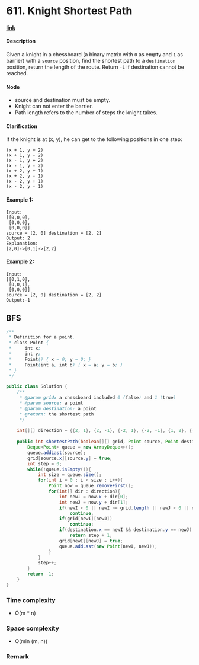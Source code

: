 # 611. Knight Shortest Path

#### [link](https://leetcode.com/problems/XXX/)

#### Description
Given a knight in a chessboard (a binary matrix with `0` as empty and `1` as barrier) with a `source` position, find the shortest path to a `destination` position, return the length of the route.
Return `-1` if destination cannot be reached.

#### Node
* source and destination must be empty.
* Knight can not enter the barrier.
* Path length refers to the number of steps the knight takes.

#### Clarification
If the knight is at (x, y), he can get to the following positions in one step:
```
(x + 1, y + 2)
(x + 1, y - 2)
(x - 1, y + 2)
(x - 1, y - 2)
(x + 2, y + 1)
(x + 2, y - 1)
(x - 2, y + 1)
(x - 2, y - 1)
```

#### Example 1:
```
Input:
[[0,0,0],
 [0,0,0],
 [0,0,0]]
source = [2, 0] destination = [2, 2] 
Output: 2
Explanation:
[2,0]->[0,1]->[2,2]
```
#### Example 2:
```
Input:
[[0,1,0],
 [0,0,1],
 [0,0,0]]
source = [2, 0] destination = [2, 2] 
Output:-1
```

## BFS
```java
/**
 * Definition for a point.
 * class Point {
 *     int x;
 *     int y;
 *     Point() { x = 0; y = 0; }
 *     Point(int a, int b) { x = a; y = b; }
 * }
 */

public class Solution {
    /**
     * @param grid: a chessboard included 0 (false) and 1 (true)
     * @param source: a point
     * @param destination: a point
     * @return: the shortest path 
     */
    
    int[][] direction = {{2, 1}, {2, -1}, {-2, 1}, {-2, -1}, {1, 2}, {-1, 2} ,{1, -2} ,{-1, -2}};
    
    public int shortestPath(boolean[][] grid, Point source, Point destination) {
        Deque<Point> queue = new ArrayDeque<>();
        queue.addLast(source);
        grid[source.x][source.y] = true;
        int step = 0;
        while(!queue.isEmpty()){
            int size = queue.size();
            for(int i = 0 ; i < size ; i++){
                Point now = queue.removeFirst();
                for(int[] dir : direction){
                    int newI = now.x + dir[0];
                    int newJ = now.y + dir[1];
                    if(newI < 0 || newI >= grid.length || newJ < 0 || newJ >= grid[0].length)
                        continue;
                    if(grid[newI][newJ])
                        continue;
                    if(destination.x == newI && destination.y == newJ)
                        return step + 1;
                    grid[newI][newJ] = true;
                    queue.addLast(new Point(newI, newJ));
                }
            }
            step++;
        }
        return -1;
    }
}
```
### Time complexity
* O(m * n)
### Space complexity
* O(min (m, n))
### Remark